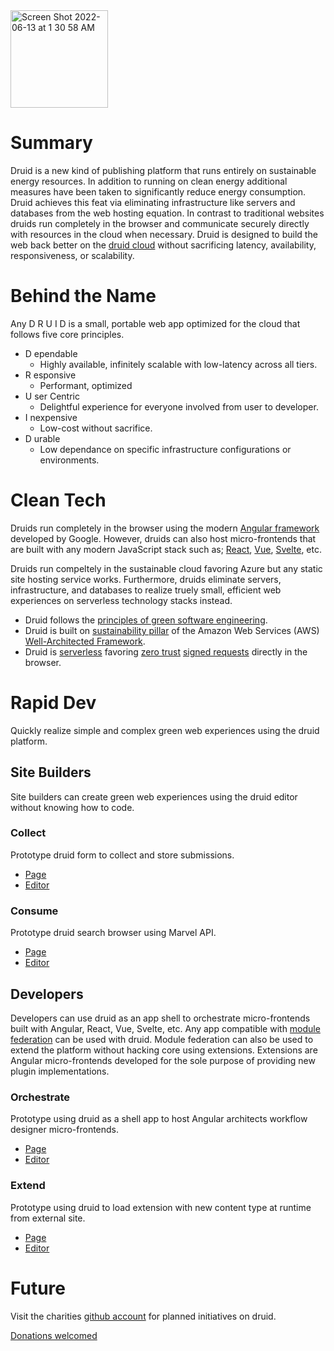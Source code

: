 <img width="156" alt="Screen Shot 2022-06-13 at 1 30 58 AM" src="https://user-images.githubusercontent.com/73197190/173286068-e2fbdcab-d4f5-48a5-b95e-4e8460432777.png">

# Summary

Druid is a new kind of publishing platform that runs entirely on sustainable energy resources. In addition to running on clean energy additional measures have been taken to significantly reduce energy consumption. Druid achieves this feat via eliminating infrastructure like servers and databases from the web hosting equation. In contrast to traditional websites druids run completely in the browser and communicate securely directly with resources in the cloud when necessary. Druid is designed to build the web back better on the [druid cloud](https://github.com/rollthecloudinc/druidcloud) without sacrificing latency, availability, responsiveness, or scalability.

# Behind the Name

Any D R U I D is a small, portable web app optimized for the cloud that follows five core principles.

* D ependable
  * Highly available, infinitely scalable with low-latency across all tiers.
* R esponsive
  * Performant, optimized
* U ser Centric
  * Delightful experience for everyone involved from user to developer.
* I nexpensive
  * Low-cost without sacrifice.
* D urable
  * Low dependance on specific infrastructure configurations or environments.

# Clean Tech

Druids run completely in the browser using the modern [Angular framework](https://angular.io/) developed by Google. However, druids can also host micro-frontends that are built with any modern JavaScript stack such as; [React](https://reactjs.org/), [Vue](https://vuejs.org/), [Svelte](https://svelte.dev/), etc.

Druids run compeltely in the sustainable cloud favoring Azure but any static site hosting service works. Furthermore, druids eliminate servers, infrastructure, and databases to realize truely small, efficient web experiences on serverless technology stacks instead.

* Druid follows the [principles of green software engineering](https://principles.green/).
* Druid is built on [sustainability pillar](https://docs.aws.amazon.com/wellarchitected/latest/sustainability-pillar/sustainability-pillar.html) of the Amazon Web Services (AWS) [Well-Architected Framework](https://aws.amazon.com/architecture/well-architected).
* Druid is [serverless](https://github.com/rollthecloudinc/verti-go) favoring [zero trust](https://aws.amazon.com/security/zero-trust/) [signed requests](https://docs.aws.amazon.com/general/latest/gr/signing_aws_api_requests.html) directly in the browser.

# Rapid Dev

Quickly realize simple and complex green web experiences using the druid platform.

## Site Builders

Site builders can create green web experiences using the druid editor without knowing how to code.

### Collect

Prototype druid form to collect and store submissions.

* [Page](https://demo.ng-druid.com/native_forms_rebuild_v1/89087abb-326d-4a93-888e-9c597ba81b8e)
* [Editor](https://demo.ng-druid.com/native_forms_rebuild_v1/89087abb-326d-4a93-888e-9c597ba81b8e/manage)

### Consume

Prototype druid search browser using Marvel API.

* [Page](https://demo.ng-druid.com/dev-test-virtual-list-flex-v1/character/1011334)
* [Editor](https://demo.ng-druid.com/dev-test-virtual-list-flex-v1/character/1011334/manage)

## Developers

Developers can use druid as an app shell to orchestrate micro-frontends built with Angular, React, Vue, Svelte, etc. Any app compatible with [module federation](https://webpack.js.org/concepts/module-federation/) can be used with druid. Module federation can also be used to extend the platform without hacking core using extensions. Extensions are Angular micro-frontends developed for the sole purpose of providing new plugin implementations.

### Orchestrate

Prototype using druid as a shell app to host Angular architects workflow designer micro-frontends.

* [Page](https://demo.ng-druid.com/workflow-designer-v2)
* [Editor](https://demo.ng-druid.com/workflow-designer-v2/manage)

### Extend

Prototype using druid to load extension with new content type at runtime from external site.

* [Page](https://demo.ng-druid.com/tractorbeam-test-v3)
* [Editor](https://demo.ng-druid.com/tractorbeam-test-v3/manage)

# Future

Visit the charities [github account](https://github.com/rollthecloudinc) for planned initiatives on druid.

[Donations welcomed](https://www.paypal.com/fundraiser/charity/4587641)

